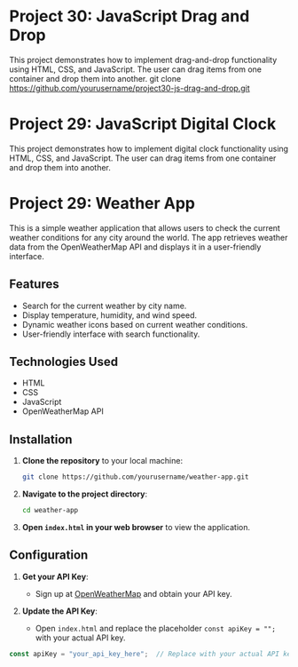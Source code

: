 # Project 30: JavaScript Drag and Drop

This project demonstrates how to implement drag-and-drop functionality using HTML, CSS, and JavaScript. The user can drag items from one container and drop them into another.
git clone https://github.com/yourusername/project30-js-drag-and-drop.git

# Project 29: JavaScript Digital Clock

This project demonstrates how to implement digital clock functionality using HTML, CSS, and JavaScript. The user can drag items from one container and drop them into another.

# Project 29: Weather App


This is a simple weather application that allows users to check the current weather conditions for any city around the world. The app retrieves weather data from the OpenWeatherMap API and displays it in a user-friendly interface.

## Features

- Search for the current weather by city name.
- Display temperature, humidity, and wind speed.
- Dynamic weather icons based on current weather conditions.
- User-friendly interface with search functionality.

## Technologies Used

- HTML
- CSS
- JavaScript
- OpenWeatherMap API

## Installation

1. **Clone the repository** to your local machine:
    ```bash
    git clone https://github.com/yourusername/weather-app.git
    ```

2. **Navigate to the project directory**:
    ```bash
    cd weather-app
    ```

3. **Open `index.html` in your web browser** to view the application.

## Configuration

1. **Get your API Key**:
   - Sign up at [OpenWeatherMap](https://openweathermap.org/) and obtain your API key.

2. **Update the API Key**:
   - Open `index.html` and replace the placeholder `const apiKey = "";` with your actual API key.

```javascript
const apiKey = "your_api_key_here";  // Replace with your actual API key


